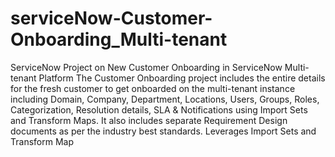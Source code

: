 # serviceNow-Customer-Onboarding_Multi-tenant
ServiceNow Project on New Customer Onboarding in ServiceNow Multi-tenant Platform
The Customer Onboarding project includes the entire details for the fresh customer to get onboarded on the multi-tenant instance including Domain, Company,
Department, Locations, Users, Groups, Roles, Categorization, Resolution details, SLA & Notifications using Import Sets and Transform Maps. It also includes separate
Requirement Design documents as per the industry best standards. Leverages Import Sets and Transform Map
